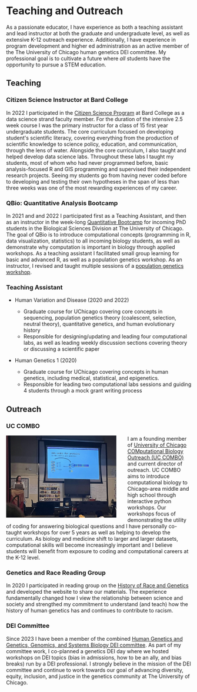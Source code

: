 # Teaching and Outreach 

As a passionate educator, I have experience as both a teaching assistant and lead instructor at both the graduate and undergraduate level, as well as extensive K-12 outreach experience. Additionally, I have experience in program development and higher ed administration as an active member of the The University of Chicago human genetics DEI committee. My professional goal is to cultivate a future where *all* students have the opportunity to pursue a STEM education.  

## Teaching 

### Citizen Science Instructor at Bard College 

In 2022 I participated in the [Citizen Science Program](https://citizenscience.bard.edu/) at Bard College as a data science strand faculty member. For the duration of the intensive 2.5 week course I was the primary instructor for a class of 15 first year undergraduate students. The core curriculum focused on developing student's scientific literacy, covering everything from the production of scientific knowledge to science policy, education, and communication, through the lens of water. Alongside the core curriculum, I also taught and helped develop data science labs. Throughout these labs I taught my students, most of whom who had never programmed before, basic analysis-focused R and GIS programming and supervised their independent research projects. Seeing my students go from having never coded before to developing and testing their own hypotheses in the span of less than three weeks was one of the most rewarding experiences of my career. 

### QBio: Quantitative Analysis Bootcamp 

In 2021 and and 2022 I participated first as a Teaching Assistant, and then as an instructor in the week-long [Quantitative Bootcamp](https://biosciences.uchicago.edu/content/mbl-bootcamp) for incoming PhD students in the Biological Sciences Division at The University of Chicago. The goal of QBio is to introduce computational concepts (programming in R, data visualization, statistics) to all incoming biology students, as well as demonstrate why computation is important in biology through applied workshops. As a teaching assistant I facilitated small group learning for basic and advanced R, as well as a population genetics workshop. As an instructor, I revised and taught multiple sessions of a [population genetics workshop](https://github.com/jnovembre/BSD-QBio8/tree/main/workshops/jjberg).  

### Teaching Assistant 

- Human Variation and Disease (2020 and 2022)
  - Graduate course for UChicago covering core concepts in sequencing, population genetics theory (coalescent, selection, neutral theory), quantitative genetics, and human evolutionary history
  -  Responsible for designing/updating and leading four computational labs, as well as leading weekly discussion sections covering theory or discussing a scientific paper  

- Human Genetics 1 (2020)
  - Graduate course for UChicago covering concepts in human genetics, including medical, statistical, and epigenetics.   
  -  Responsible for leading two computational labs sessions and guiding 4 students through a mock grant writing process  

## Outreach 

### UC COMBO 

<img src="/assets/img/COMBO.png" style="float: left; width: 300px; height: auto; margin-right: 30px;">

I am a founding member of [University of Chicago COMputational Biology Outreach (UC COMBO)](https://voices.uchicago.edu/uccombo/) and current director of outreach. UC COMBO aims to introduce computational biology to Chicago-area middle and high school through interactive python workshops. Our workshops focus of demonstrating the utility of coding for answering biological questions and I have personally co-taught workshops for over 5 years as well as helping to develop the curriculum. As biology and medicine shift to larger and larger datasets, computational skills will become increasingly important and I believe students will benefit from exposure to coding and computational careers at the K-12 level.    

### Genetics and Race Reading Group 

In 2020 I participated in reading group on the [History of Race and Genetics](https://voices.uchicago.edu/geneticists-against-hate/) and developed the website to share our materials. The experience fundamentally changed how I view the relationship between science and society and strengthed my commitment to understand (and teach) how the history of human genetics has and continues to contribute to racism.   

### DEI Committee  

Since 2023 I have been a member of the combined [Human Genetics and Genetics, Genomics, and Systems Biology DEI committee](https://hgen.uchicago.edu/page/hg-and-diversity-equity-inclusion). As part of my committee work, I co-planned a genetics DEI day where we hosted workshops on DEI topics (bias in admissions, how to be an ally, and bias breaks) run by a DEI professional. I strongly believe in the mission of the DEI committee and continue to work towards our goal of advancing diversity, equity, inclusion, and justice in the genetics community at The University of Chicago.   



